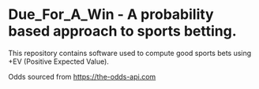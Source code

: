 # Due_For_A_Win - A probability based approach to sports betting. 

This repository contains software used to compute good sports bets using +EV (Positive Expected Value). 

Odds sourced from https://the-odds-api.com
